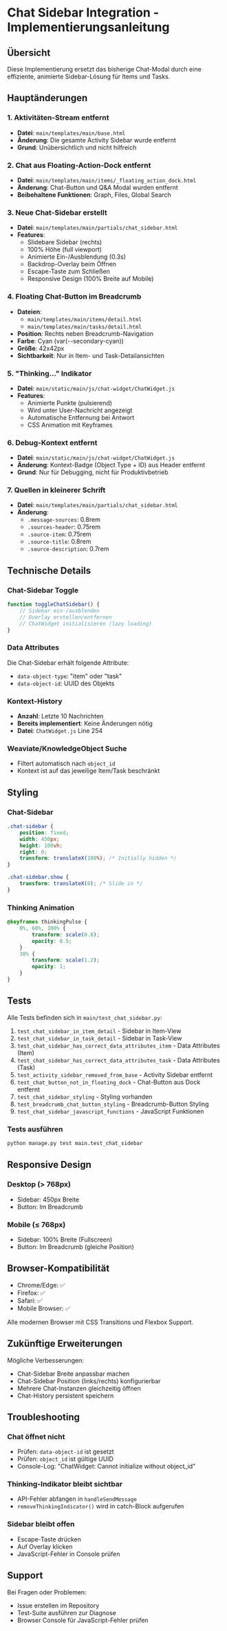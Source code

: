 # Chat Sidebar Integration - Implementierungsanleitung

## Übersicht

Diese Implementierung ersetzt das bisherige Chat-Modal durch eine effiziente, animierte Sidebar-Lösung für Items und Tasks.

## Hauptänderungen

### 1. Aktivitäten-Stream entfernt
- **Datei**: `main/templates/main/base.html`
- **Änderung**: Die gesamte Activity Sidebar wurde entfernt
- **Grund**: Unübersichtlich und nicht hilfreich

### 2. Chat aus Floating-Action-Dock entfernt
- **Datei**: `main/templates/main/items/_floating_action_dock.html`
- **Änderung**: Chat-Button und Q&A Modal wurden entfernt
- **Beibehaltene Funktionen**: Graph, Files, Global Search

### 3. Neue Chat-Sidebar erstellt
- **Datei**: `main/templates/main/partials/chat_sidebar.html`
- **Features**:
  - Slidebare Sidebar (rechts)
  - 100% Höhe (full viewport)
  - Animierte Ein-/Ausblendung (0.3s)
  - Backdrop-Overlay beim Öffnen
  - Escape-Taste zum Schließen
  - Responsive Design (100% Breite auf Mobile)

### 4. Floating Chat-Button im Breadcrumb
- **Dateien**: 
  - `main/templates/main/items/detail.html`
  - `main/templates/main/tasks/detail.html`
- **Position**: Rechts neben Breadcrumb-Navigation
- **Farbe**: Cyan (var(--secondary-cyan))
- **Größe**: 42x42px
- **Sichtbarkeit**: Nur in Item- und Task-Detailansichten

### 5. "Thinking..." Indikator
- **Datei**: `main/static/main/js/chat-widget/ChatWidget.js`
- **Features**:
  - Animierte Punkte (pulsierend)
  - Wird unter User-Nachricht angezeigt
  - Automatische Entfernung bei Antwort
  - CSS Animation mit Keyframes

### 6. Debug-Kontext entfernt
- **Datei**: `main/static/main/js/chat-widget/ChatWidget.js`
- **Änderung**: Kontext-Badge (Object Type + ID) aus Header entfernt
- **Grund**: Nur für Debugging, nicht für Produktivbetrieb

### 7. Quellen in kleinerer Schrift
- **Datei**: `main/templates/main/partials/chat_sidebar.html`
- **Änderung**: 
  - `.message-sources`: 0.8rem
  - `.sources-header`: 0.75rem
  - `.source-item`: 0.75rem
  - `.source-title`: 0.8rem
  - `.source-description`: 0.7rem

## Technische Details

### Chat-Sidebar Toggle
```javascript
function toggleChatSidebar() {
    // Sidebar ein-/ausblenden
    // Overlay erstellen/entfernen
    // ChatWidget initialisieren (lazy loading)
}
```

### Data Attributes
Die Chat-Sidebar erhält folgende Attribute:
- `data-object-type`: "item" oder "task"
- `data-object-id`: UUID des Objekts

### Kontext-History
- **Anzahl**: Letzte 10 Nachrichten
- **Bereits implementiert**: Keine Änderungen nötig
- **Datei**: `ChatWidget.js` Line 254

### Weaviate/KnowledgeObject Suche
- Filtert automatisch nach `object_id`
- Kontext ist auf das jeweilige Item/Task beschränkt

## Styling

### Chat-Sidebar
```css
.chat-sidebar {
    position: fixed;
    width: 450px;
    height: 100vh;
    right: 0;
    transform: translateX(100%); /* Initially hidden */
}

.chat-sidebar.show {
    transform: translateX(0); /* Slide in */
}
```

### Thinking Animation
```css
@keyframes thinkingPulse {
    0%, 60%, 100% {
        transform: scale(0.8);
        opacity: 0.5;
    }
    30% {
        transform: scale(1.2);
        opacity: 1;
    }
}
```

## Tests

Alle Tests befinden sich in `main/test_chat_sidebar.py`:

1. `test_chat_sidebar_in_item_detail` - Sidebar in Item-View
2. `test_chat_sidebar_in_task_detail` - Sidebar in Task-View
3. `test_chat_sidebar_has_correct_data_attributes_item` - Data Attributes (Item)
4. `test_chat_sidebar_has_correct_data_attributes_task` - Data Attributes (Task)
5. `test_activity_sidebar_removed_from_base` - Activity Sidebar entfernt
6. `test_chat_button_not_in_floating_dock` - Chat-Button aus Dock entfernt
7. `test_chat_sidebar_styling` - Styling vorhanden
8. `test_breadcrumb_chat_button_styling` - Breadcrumb-Button Styling
9. `test_chat_sidebar_javascript_functions` - JavaScript Funktionen

### Tests ausführen
```bash
python manage.py test main.test_chat_sidebar
```

## Responsive Design

### Desktop (> 768px)
- Sidebar: 450px Breite
- Button: Im Breadcrumb

### Mobile (≤ 768px)
- Sidebar: 100% Breite (Fullscreen)
- Button: Im Breadcrumb (gleiche Position)

## Browser-Kompatibilität

- Chrome/Edge: ✅
- Firefox: ✅
- Safari: ✅
- Mobile Browser: ✅

Alle modernen Browser mit CSS Transitions und Flexbox Support.

## Zukünftige Erweiterungen

Mögliche Verbesserungen:
- Chat-Sidebar Breite anpassbar machen
- Chat-Sidebar Position (links/rechts) konfigurierbar
- Mehrere Chat-Instanzen gleichzeitig öffnen
- Chat-History persistent speichern

## Troubleshooting

### Chat öffnet nicht
- Prüfen: `data-object-id` ist gesetzt
- Prüfen: `object_id` ist gültige UUID
- Console-Log: "ChatWidget: Cannot initialize without object_id"

### Thinking-Indikator bleibt sichtbar
- API-Fehler abfangen in `handleSendMessage`
- `removeThinkingIndicator()` wird in catch-Block aufgerufen

### Sidebar bleibt offen
- Escape-Taste drücken
- Auf Overlay klicken
- JavaScript-Fehler in Console prüfen

## Support

Bei Fragen oder Problemen:
- Issue erstellen im Repository
- Test-Suite ausführen zur Diagnose
- Browser Console für JavaScript-Fehler prüfen
